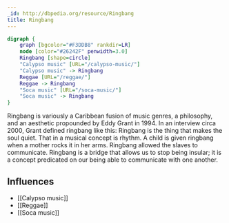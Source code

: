 ```yaml
---
_id: http://dbpedia.org/resource/Ringbang
title: Ringbang
---
```


```dot
digraph {
	graph [bgcolor="#F3DDB8" rankdir=LR]
	node [color="#26242F" penwidth=3.0]
	Ringbang [shape=circle]
	"Calypso music" [URL="/calypso-music/"]
	"Calypso music" -> Ringbang
	Reggae [URL="/reggae/"]
	Reggae -> Ringbang
	"Soca music" [URL="/soca-music/"]
	"Soca music" -> Ringbang
}
```

Ringbang is variously a Caribbean fusion of music genres, a philosophy, and an aesthetic propounded by Eddy Grant in 1994. In an interview circa 2000, Grant defined ringbang like this: Ringbang is the thing that makes the soul quiet. That in a musical concept is rhythm. A child is given ringbang when a mother rocks it in her arms. Ringbang allowed the slaves to communicate. Ringbang is a bridge that allows us to stop being insular; it is a concept predicated on our being able to communicate with one another.

## Influences

- [[Calypso music]]
- [[Reggae]]
- [[Soca music]]
